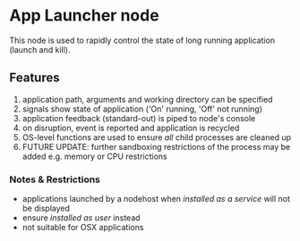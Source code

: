 # App Launcher node
This node is used to rapidly control the state of long running application (launch and kill).

## Features
1. application path, arguments and working directory can be specified
2. signals show state of application ('On' running, 'Off' not running)
3. application feedback (standard-out) is piped to node's console
4. on disruption, event is reported and application is recycled
5. OS-level functions are used to ensure *all* child processes are cleaned up
6. FUTURE UPDATE: further sandboxing restrictions of the process may be added e.g. memory or CPU restrictions

### Notes & Restrictions
- applications launched by a nodehost when *installed as a service* will not be displayed
- ensure *installed as user* instead
- not suitable for OSX applications
